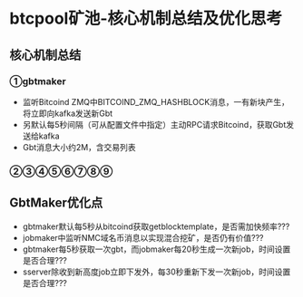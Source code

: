 # btcpool矿池-核心机制总结及优化思考

## 核心机制总结

### ①gbtmaker

* 监听Bitcoind ZMQ中BITCOIND_ZMQ_HASHBLOCK消息，一有新块产生，将立即向kafka发送新Gbt
* 另默认每5秒间隔（可从配置文件中指定）主动RPC请求Bitcoind，获取Gbt发送给kafka
* Gbt消息大小约2M，含交易列表

### ②③④⑤⑥⑦⑧⑨

## GbtMaker优化点

* gbtmaker默认每5秒从bitcoind获取getblocktemplate，是否需加快频率???
* jobmaker中监听NMC域名币消息以实现混合挖矿，是否仍有价值???
* gbtmaker每5秒获取一次gbt，而jobmaker每20秒生成一次新job，时间设置是否合理???
* sserver除收到新高度job立即下发外，每30秒重新下发一次新job，时间设置是否合理???

